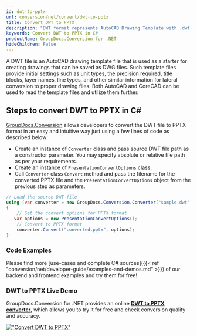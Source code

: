 ```yaml
---
id: dwt-to-pptx
url: conversion/net/convert/dwt-to-pptx
title: Convert DWT to PPTX
description: "DWT format represents AutoCAD Drawing Template with .dwt extension. Learn how to convert DWT to PPTX file programmatically in C# language using GroupDocs.Conversion for .NET library."
keywords: Convert DWT to PPTX in C#
productName: GroupDocs.Conversion for .NET
hideChildren: False
---
```


A DWT file is an AutoCAD drawing template file that is used as a starter for creating drawings that can be saved as DWG files. Such template files provide initial settings such as unit types, the precision required, title blocks, layer names, line types, and other similar information for lateral conversion to proper drawing files. Both AutoCAD and CoreCAD can be used to read the template files and utilize them further.

## Steps to convert DWT to PPTX in C#

[GroupDocs.Conversion](https://products.groupdocs.com/conversion/net) allows developers to convert the DWT file to PPTX format in an easy and intuitive way just using a few lines of code as described below:

* Create an instance of `Converter` class and pass source DWT file path as a constructor parameter. You may specify absolute or relative file path as per your requirements. 
* Create an instance of `PresentationConvertOptions` class.
* Call `Converter` class `Convert` method and pass the filename for the converted PPTX file and the `PresentationConvertOptions` object from the previous step as parameters.

```csharp
// Load the source DWT file
using (var converter = new GroupDocs.Conversion.Converter("sample.dwt"))
{
    // Set the convert options for PPTX format
   var options = new PresentationConvertOptions();
    // Convert to PPTX format
    converter.Convert("converted.pptx", options);
}
```

### Code Examples

Please find more [use-cases and complete C# sources]({{< ref "conversion/net/developer-guide/examples-and-demos.md" >}}) of our backend and frontend examples and try them for free!

### DWT to PPTX Live Demo

GroupDocs.Conversion for .NET provides an online [**DWT to PPTX converter**](https://products.groupdocs.app/conversion/dwt-to-pptx), which allows you to try it for free and check conversion quality and accuracy.

[!["Convert DWT to PPTX"](conversion/net/images/convert-to-pptx/convert-dwt-to-pptx.png)](https://products.groupdocs.app/conversion/dwt-to-pptx)